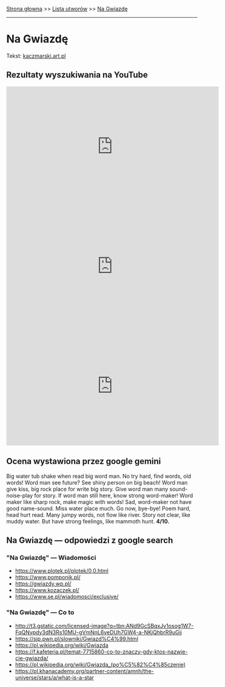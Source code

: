 [Strona głowna](../index.md) >> [Lista utworów](../list.md) >> [Na Gwiazdę](315.md)

---

# Na Gwiazdę

Tekst: [kaczmarski.art.pl](https://www.kaczmarski.art.pl/tworczosc/wiersze/na-gwiazde/)

## Rezultaty wyszukiwania na YouTube

<iframe width="560" height="315" src="https://www.youtube.com/embed/8B73e9WFiPY?si=IdontcarewhotheIRSsendsImnotpayingtaxes" title="YouTube video player" frameborder="0" allow="accelerometer; autoplay; clipboard-write; encrypted-media; gyroscope; picture-in-picture; web-share" referrerpolicy="strict-origin-when-cross-origin" allowfullscreen></iframe>

<iframe width="560" height="315" src="https://www.youtube.com/embed/NneugXQBI5k?si=IdontcarewhotheIRSsendsImnotpayingtaxes" title="YouTube video player" frameborder="0" allow="accelerometer; autoplay; clipboard-write; encrypted-media; gyroscope; picture-in-picture; web-share" referrerpolicy="strict-origin-when-cross-origin" allowfullscreen></iframe>

<iframe width="560" height="315" src="https://www.youtube.com/embed/eOnvCirztHk?si=IdontcarewhotheIRSsendsImnotpayingtaxes" title="YouTube video player" frameborder="0" allow="accelerometer; autoplay; clipboard-write; encrypted-media; gyroscope; picture-in-picture; web-share" referrerpolicy="strict-origin-when-cross-origin" allowfullscreen></iframe>

## Ocena wystawiona przez google gemini

Big water tub shake when read big word man. No try hard, find words, old words! Word man see future? See shiny person on big beach! Word man give kiss, big rock place for write big story. Give word man many sound-noise-play for story. If word man still here, know strong word-maker! Word maker like sharp rock, make magic with words! Sad, word-maker not have good name-sound. Miss water place much. Go now, bye-bye! Poem hard, head hurt read. Many jumpy words, not flow like river. Story not clear, like muddy water. But have strong feelings, like mammoth hunt. **4/10.**


## Na Gwiazdę — odpowiedzi z google search

### "Na Gwiazdę" — Wiadomości

 - <https://www.plotek.pl/plotek/0,0.html>
 - <https://www.pomponik.pl/>
 - <https://gwiazdy.wp.pl/>
 - <https://www.kozaczek.pl/>
 - <https://www.se.pl/wiadomosci/exclusive/>

### "Na Gwiazdę" — Co to

 - <http://t3.gstatic.com/licensed-image?q=tbn:ANd9GcSBqxJv1osog1W7-FqQNypdy3dN3Rs10MU-gVmNnL6veDUh7GW4-a-NKjQhbrR9uGij>
 - <https://sjp.pwn.pl/slowniki/Gwiazd%C4%99.html>
 - <https://pl.wikipedia.org/wiki/Gwiazda>
 - <https://f.kafeteria.pl/temat-7715860-co-to-znaczy-gdy-ktos-nazwie-cie-gwiazda/>
 - <https://pl.wikipedia.org/wiki/Gwiazda_(po%C5%82%C4%85czenie)>
 - <https://pl.khanacademy.org/partner-content/amnh/the-universe/stars/a/what-is-a-star>


